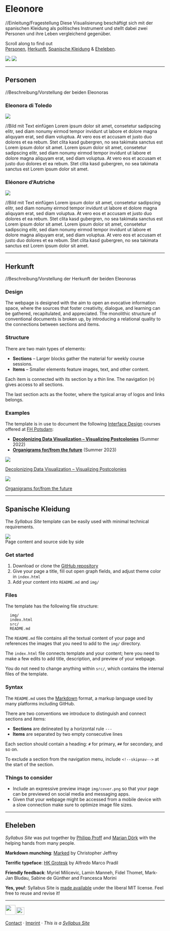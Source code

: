 # Eleonore

//Einleitung/Fragestellung 
Diese Visualisierung beschäftigt sich mit der spanischen Kleidung als politisches Instrument und stellt dabei zwei Personen und ihre Leben vergleichend gegenüber.

Scroll along to find out  
[Personen](#personen), [Herkunft](#herkunft), [Spanische Kleidung](#spanischekleidung) & [Eheleben](#eheleben).  


<img src='img/eleonoraditoledo-bronzino.jpg' class='noresize'>


<img src='img/eleonoredautriche.jpg' class='noresize'>


---


## Personen 

//Beschreibung/Vorstellung der beiden Eleonoras


### Eleonora di Toledo
<img src='img/eleonoraditoledo-bronzino.jpg' class='noresize'>

//Bild mit Text einfügen 
Lorem ipsum dolor sit amet, consetetur sadipscing elitr, sed diam nonumy eirmod tempor invidunt ut labore et dolore magna aliquyam erat, sed diam voluptua. At vero eos et accusam et justo duo dolores et ea rebum. Stet clita kasd gubergren, no sea takimata sanctus est Lorem ipsum dolor sit amet. Lorem ipsum dolor sit amet, consetetur sadipscing elitr, sed diam nonumy eirmod tempor invidunt ut labore et dolore magna aliquyam erat, sed diam voluptua. At vero eos et accusam et justo duo dolores et ea rebum. Stet clita kasd gubergren, no sea takimata sanctus est Lorem ipsum dolor sit amet.


### Eléonore d’Autriche
<img src='img/eleonoredautriche.jpg' class='noresize'>

//Bild mit Text einfügen 
Lorem ipsum dolor sit amet, consetetur sadipscing elitr, sed diam nonumy eirmod tempor invidunt ut labore et dolore magna aliquyam erat, sed diam voluptua. At vero eos et accusam et justo duo dolores et ea rebum. Stet clita kasd gubergren, no sea takimata sanctus est Lorem ipsum dolor sit amet. Lorem ipsum dolor sit amet, consetetur sadipscing elitr, sed diam nonumy eirmod tempor invidunt ut labore et dolore magna aliquyam erat, sed diam voluptua. At vero eos et accusam et justo duo dolores et ea rebum. Stet clita kasd gubergren, no sea takimata sanctus est Lorem ipsum dolor sit amet.


---


## Herkunft

//Beschreibung/Vorstellung der Herkunft der beiden Eleonoras


### Design

The webpage is designed with the aim to open an evocative information space, where the sources that foster creativity, dialogue, and learning can be gathered, recapitulated, and appreciated. The monolithic structure of conventional documents is broken up, by introducing a relational quality to the connections between sections and items.


### Structure

There are two main types of elements:

- **Sections** – Larger blocks gather the material for weekly course sessions.
- **Items** – Smaller elements feature images, text, and other content.

Each item is connected with its section by a thin line. The navigation (≡) gives access to all sections.

The last section acts as the footer, where the typical array of logos and links belongs.


### Examples

The template is in use to document the following [Interface Design](https://interface.fh-potsdam.de) courses offered at [FH Potsdam](https://www.fh-potsdam.de/):

- **[Decolonizing Data Visualization – Visualizing Postcolonies](https://infovis.fh-potsdam.de/decolonizing/)** (Summer 2022)
- **[Organigrams for/from the future](https://infovis.fh-potsdam.de/organigrams/)** (Summer 2023)


<img src='img/decolonizing.webp' class='noresize'>

[Decolonizing Data Visualization – Visualizing Postcolonies](https://infovis.fh-potsdam.de/decolonizing/)


<img src='img/organigrams.webp' class='noresize'>

[Organigrams for/from the future](https://infovis.fh-potsdam.de/organigrams/)


---


## Spanische Kleidung

The *Syllabus Site* template can be easily used with minimal technical requirements.


![](img/sidebyside.webp)  
Page content and source side by side


### Get started

1. Download or clone the [GitHub repository](https://github.com/uclab-potsdam/syllabus-site/)
2. Give your page a title, fill out open graph fields, and adjust theme color in `index.html`
3. Add your content into `README.md` and `img/`


### Files

The template has the following file structure:

      img/
      index.html
      src/
      README.md

The `README.md` file contains all the textual content of your page and references the images that you need to add to the `img/` directory. 

The `index.html` file connects template and your content; here you need to make a few edits to add title, description, and preview of your webpage. 

You do not need to change anything within `src/`, which contains the internal files of the template.


### Syntax

The `README.md` uses the [Markdown](https://en.wikipedia.org/wiki/Markdown) format, a markup language used by many platforms including GitHub.

There are two conventions we introduce to distinguish and connect sections and items:

- **Sections** are delineated by a horizontal rule `---` 
- **Items** are separated by two empty consecutive lines

Each section should contain a heading:
`#` for primary, `##` for secondary, and so on.

To exclude a section from the navigation menu, include `<!--skipnav-->` at the start of the section.



### Things to consider

- Include an expressive preview image `img/cover.png` so that your page can be previewed on social media and messaging apps.
- Given that your webpage might be accessed from a mobile device with a slow connection make sure to optimize image file sizes.


---


## Eheleben

*Syllabus Site* was put together by [Philipp Proff](https://philippproff.eu) and [Marian Dörk](https://mariandoerk.de) with the helping hands from many people.


**Markdown munching**: [Marked](https://marked.js.org) by Christopher Jeffrey


**Terrific typeface**: [HK Grotesk](https://github.com/HankenDesignCo/HK-Grotesk) by Alfredo Marco Pradil


**Friendly feedback**: Myriel Milicevic, Lamin Manneh, Fidel Thomet, Mark-Jan Bludau, Sabine de Günther and Francesca Morini


**Yes, you!**: Syllabus Site is [made available](https://github.com/uclab-potsdam/syllabus-site/) under the liberal MIT license. Feel free to reuse and revise it!


---


[<img src='img/fhp.svg' style='height:2.25em'>](https://www.fh-potsdam.de/) 
[<img src='img/id.svg' style='height:1.75em'>](https://interface.fh-potsdam.de/) 

[Contact](mailto:marian.doerk@fh-potsdam.de,philipp.proff@gmx.de?subject=Syllabus%20Site) · [Imprint](https://www.fh-potsdam.de/impressum) · *This is a [Syllabus Site](https://infovis.fh-potsdam.de/syllabus-site/)*

